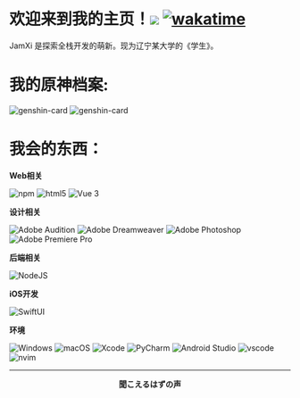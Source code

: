 # 欢迎来到我的主页！![](https://visitor-badge.laobi.icu/badge?page_id=JamXi233.readme) [![wakatime](http://wakatime.com/badge/user/af8fe07e-a3e2-4af0-8a29-11b9073f6854.svg)](https://wakatime.com/@af8fe07e-a3e2-4af0-8a29-11b9073f6854)

JamXi 是探索全栈开发的萌新。现为辽宁某大学的《学生》。

# 我的原神档案:

<img src="https://genshin-card.getloli.com/27/282796368.png" alt="genshin-card" />
<img src="https://genshin-card.getloli.com/17/124931639.png" alt="genshin-card" />

# 我会的东西：

**Web相关**
<p>
  <img alt="npm" src="https://img.shields.io/badge/-NPM-CB3837?style=flat-square&logo=npm&logoColor=white" />
  <img alt="html5" src="https://img.shields.io/badge/-HTML5-E34F26?style=flat-square&logo=html5&logoColor=white" />
  <img alt="Vue 3" src="https://img.shields.io/badge/-Vue-5BA17F?style=flat-square&logo=vue.js&logoColor=white" />
</p>

**设计相关**
<p>
  <img alt="Adobe Audition" src="https://img.shields.io/badge/-Adobe Audition-9999FF?style=flat-square&logo=Adobe Audition&logoColor=white" />
  <img alt="Adobe Dreamweaver" src="https://img.shields.io/badge/-Adobe Dreamweaver-FF61F6?style=flat-square&logo=Adobe Dreamweaver&logoColor=white" />
  <img alt="Adobe Photoshop" src="https://img.shields.io/badge/-Adobe Photoshop-31A8FF?style=flat-square&logo=Adobe Photoshop&logoColor=white" />
  <img alt="Adobe Premiere Pro" src="https://img.shields.io/badge/-Adobe Premiere Pro-9999FF?style=flat-square&logo=Adobe Premiere Pro&logoColor=white" />
</p>

**后端相关**
<p>
  <img alt="NodeJS" src="https://img.shields.io/badge/-NodeJS-43853d?style=flat-square&logo=Node.js&logoColor=white" />
</p>

**iOS开发**
<p>
  <img alt="SwiftUI" src="https://img.shields.io/badge/-SwiftUI-EB543A?style=flat-square&logo=swift&logoColor=white" />
</p>

**环境**
<p>
  <img alt="Windows" src="https://img.shields.io/badge/-Windows-009?style=flat-square&logo=windows&logoColor=white" />
  <img alt="macOS" src="https://img.shields.io/badge/-macOS-333?style=flat-square&logo=apple&logoColor=white" />
  <img alt="Xcode" src="https://img.shields.io/badge/-Xcode-1876e4?style=flat-square&logo=xcode&logoColor=white" />
  <img alt="PyCharm" src="https://img.shields.io/badge/-PyCharm-000000?style=flat-square&logo=PyCharm&logoColor=white" />
  <img alt="Android Studio" src="https://img.shields.io/badge/-Android Studio-3DDC84?style=flat-square&logo=Android Studio&logoColor=white" />
  <img alt="vscode" src="https://img.shields.io/badge/Visual%20Studio%20Code-blue?style=flat-square&logo=visual-studio-code&logoColor=ffffff" />
  <img alt="nvim" src="https://img.shields.io/badge/NeoVim-649047?style=flat-square&logo=neovim&logoColor=ffffff" />
</p>

------------

<p align=center><strong>聞こえるはずの声</strong></p>
